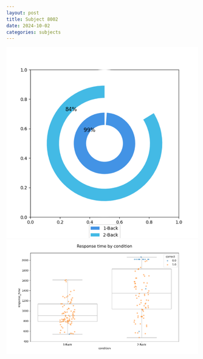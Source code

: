 ```yaml
---
layout: post
title: Subject 8002
date: 2024-10-02
categories: subjects
---
```


![](data/8002/run-1/8002_accuracy_by_condition.png)
![](data/8002/run-1/8002_response_time_by_condition.png)
